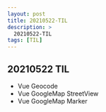 ```yaml
---
layout: post
title: 20210522-TIL
description: >
  20210522-TIL
tags: [TIL]
---
```


## 20210522 TIL

- Vue Geocode
- Vue GoogleMap StreetView
- Vue GoogleMap Marker
